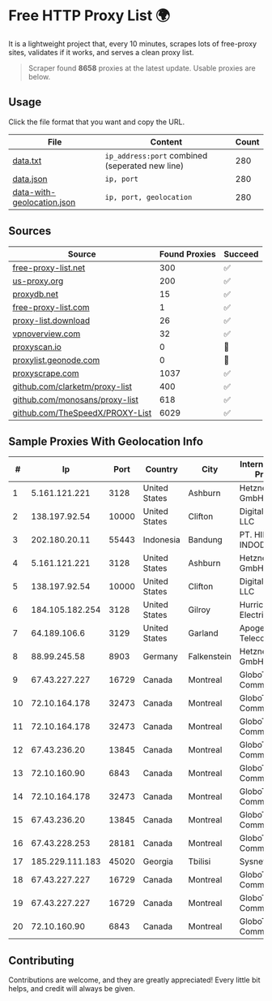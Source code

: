 
# Free HTTP Proxy List 🌍

It is a lightweight project that, every 10 minutes, scrapes lots of free-proxy sites, validates if it works, and serves a clean proxy list.


> Scraper found **8658** proxies at the latest update. Usable proxies are below.

## Usage

Click the file format that you want and copy the URL.


|File|Content|Count|
|----|-------|-----|
|[data.txt](https://raw.githubusercontent.com/themiralay/Proxy-List-World/master/data.txt)|`ip_address:port` combined (seperated new line)|280|
|[data.json](https://raw.githubusercontent.com/themiralay/Proxy-List-World/master/data.json)|`ip, port`|280|
|[data-with-geolocation.json](https://raw.githubusercontent.com/themiralay/Proxy-List-World/master/data-with-geolocation.json)|`ip, port, geolocation`|280|

## Sources

|Source|Found Proxies|Succeed|
|------|-------------|-------|
|[free-proxy-list.net](https://free-proxy-list.net)|300|✅|
|[us-proxy.org](https://www.us-proxy.org)|200|✅|
|[proxydb.net](http://proxydb.net)|15|✅|
|[free-proxy-list.com](https://free-proxy-list.com/?page=&port=&type%5B%5D=http&type%5B%5D=https&up_time=0&search=Search)|1|✅|
|[proxy-list.download](https://www.proxy-list.download/HTTP)|26|✅|
|[vpnoverview.com](https://vpnoverview.com/privacy/anonymous-browsing/free-proxy-servers)|32|✅|
|[proxyscan.io](https://www.proxyscan.io)|0|🚫|
|[proxylist.geonode.com](https://proxylist.geonode.com/api/proxy-list?limit=300&page=1&sort_by=lastChecked&sort_type=desc&protocols=http,https)|0|🚫|
|[proxyscrape.com](https://api.proxyscrape.com/v2/?request=displayproxies&protocol=http&timeout=10000&country=all&ssl=all&anonymity=all)|1037|✅|
|[github.com/clarketm/proxy-list](https://raw.githubusercontent.com/clarketm/proxy-list/master/proxy-list-raw.txt)|400|✅|
|[github.com/monosans/proxy-list](https://raw.githubusercontent.com/monosans/proxy-list/main/proxies/http.txt)|618|✅|
|[github.com/TheSpeedX/PROXY-List](https://raw.githubusercontent.com/TheSpeedX/PROXY-List/master/http.txt)|6029|✅|


## Sample Proxies With Geolocation Info

|#|Ip|Port|Country|City|Internet Service Provider|
|-|--|----|-------|----|-------------------------|
|1|5.161.121.221|3128|United States|Ashburn|Hetzner Online GmbH|
|2|138.197.92.54|10000|United States|Clifton|DigitalOcean, LLC|
|3|202.180.20.11|55443|Indonesia|Bandung|PT. HIPERNET INDODATA|
|4|5.161.121.221|3128|United States|Ashburn|Hetzner Online GmbH|
|5|138.197.92.54|10000|United States|Clifton|DigitalOcean, LLC|
|6|184.105.182.254|3128|United States|Gilroy|Hurricane Electric LLC|
|7|64.189.106.6|3129|United States|Garland|Apogee Telecom Inc.|
|8|88.99.245.58|8903|Germany|Falkenstein|Hetzner Online GmbH|
|9|67.43.227.227|16729|Canada|Montreal|GloboTech Communications|
|10|72.10.164.178|32473|Canada|Montreal|GloboTech Communications|
|11|72.10.164.178|32473|Canada|Montreal|GloboTech Communications|
|12|67.43.236.20|13845|Canada|Montreal|GloboTech Communications|
|13|72.10.160.90|6843|Canada|Montreal|GloboTech Communications|
|14|72.10.164.178|32473|Canada|Montreal|GloboTech Communications|
|15|67.43.236.20|13845|Canada|Montreal|GloboTech Communications|
|16|67.43.228.253|28181|Canada|Montreal|GloboTech Communications|
|17|185.229.111.183|45020|Georgia|Tbilisi|Sysnet LLC|
|18|67.43.227.227|16729|Canada|Montreal|GloboTech Communications|
|19|67.43.227.227|16729|Canada|Montreal|GloboTech Communications|
|20|72.10.160.90|6843|Canada|Montreal|GloboTech Communications|



## Contributing

Contributions are welcome, and they are greatly appreciated! Every
little bit helps, and credit will always be given.

